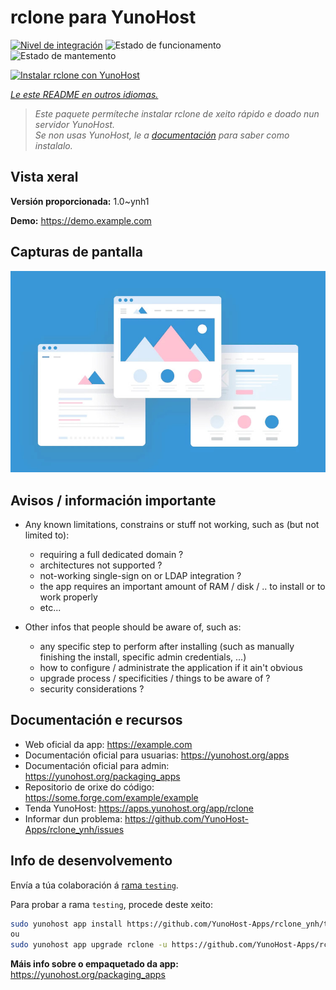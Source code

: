 <!--
NOTA: Este README foi creado automáticamente por <https://github.com/YunoHost/apps/tree/master/tools/readme_generator>
NON debe editarse manualmente.
-->

# rclone para YunoHost

[![Nivel de integración](https://dash.yunohost.org/integration/rclone.svg)](https://dash.yunohost.org/appci/app/rclone) ![Estado de funcionamento](https://ci-apps.yunohost.org/ci/badges/rclone.status.svg) ![Estado de mantemento](https://ci-apps.yunohost.org/ci/badges/rclone.maintain.svg)

[![Instalar rclone con YunoHost](https://install-app.yunohost.org/install-with-yunohost.svg)](https://install-app.yunohost.org/?app=rclone)

*[Le este README en outros idiomas.](./ALL_README.md)*

> *Este paquete permíteche instalar rclone de xeito rápido e doado nun servidor YunoHost.*  
> *Se non usas YunoHost, le a [documentación](https://yunohost.org/install) para saber como instalalo.*

## Vista xeral



**Versión proporcionada:** 1.0~ynh1

**Demo:** <https://demo.example.com>

## Capturas de pantalla

![Captura de pantalla de rclone](./doc/screenshots/example.jpg)

## Avisos / información importante

* Any known limitations, constrains or stuff not working, such as (but not limited to):
    * requiring a full dedicated domain ?
    * architectures not supported ?
    * not-working single-sign on or LDAP integration ?
    * the app requires an important amount of RAM / disk / .. to install or to work properly
    * etc...

* Other infos that people should be aware of, such as:
    * any specific step to perform after installing (such as manually finishing the install, specific admin credentials, ...)
    * how to configure / administrate the application if it ain't obvious
    * upgrade process / specificities / things to be aware of ?
    * security considerations ?

## Documentación e recursos

- Web oficial da app: <https://example.com>
- Documentación oficial para usuarias: <https://yunohost.org/apps>
- Documentación oficial para admin: <https://yunohost.org/packaging_apps>
- Repositorio de orixe do código: <https://some.forge.com/example/example>
- Tenda YunoHost: <https://apps.yunohost.org/app/rclone>
- Informar dun problema: <https://github.com/YunoHost-Apps/rclone_ynh/issues>

## Info de desenvolvemento

Envía a túa colaboración á [rama `testing`](https://github.com/YunoHost-Apps/rclone_ynh/tree/testing).

Para probar a rama `testing`, procede deste xeito:

```bash
sudo yunohost app install https://github.com/YunoHost-Apps/rclone_ynh/tree/testing --debug
ou
sudo yunohost app upgrade rclone -u https://github.com/YunoHost-Apps/rclone_ynh/tree/testing --debug
```

**Máis info sobre o empaquetado da app:** <https://yunohost.org/packaging_apps>
